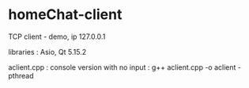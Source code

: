# homeChat-client

TCP client - demo, ip 127.0.0.1

libraries : Asio, Qt 5.15.2

aclient.cpp : console version with no input : g++ aclient.cpp -o aclient -pthread
